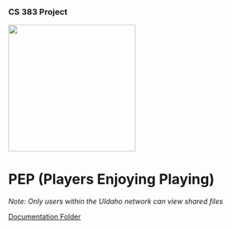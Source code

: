 ### CS 383 Project

<img src="https://i.imgur.com/MoOnEW9.png" width="256">
  
# PEP (Players Enjoying Playing)



*Note: Only users within the UIdaho network can view shared files*

[Documentation Folder](https://vandalsuidaho-my.sharepoint.com/:f:/g/personal/demi1854_vandals_uidaho_edu/Eg2ob_o4HSNPgrTN-TZpJq0BbGvRZw2DNvvUqEn-xbcDag?e=38kqe7)
